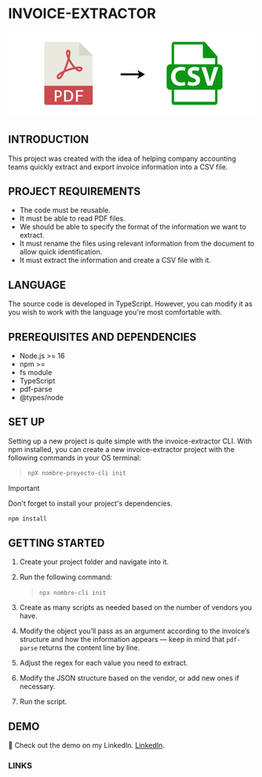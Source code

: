 # INVOICE-EXTRACTOR

![alt text](image.png)



## INTRODUCTION
This project was created with the idea of helping company accounting teams quickly extract and export invoice information into a CSV file.


## PROJECT REQUIREMENTS
* The code must be reusable.
* It must be able to read PDF files.
* We should be able to specify the format of the information we want to extract.
* It must rename the files using relevant information from the document to allow quick identification.
* It must extract the information and create a CSV file with it.

## LANGUAGE
The source code is developed in TypeScript. However, you can modify it as you wish to work with the language you're most comfortable with.



## PREREQUISITES AND DEPENDENCIES
* Node.js >= 16
* npm >= 
* fs module
* TypeScript
* pdf-parse
* @types/node
  

## SET UP
Setting up a new project is quite simple with the invoice-extractor CLI. With npm installed, you can create a new invoice-extractor project with the following commands in your OS terminal:

>```bash
>npX nombre-proyecto-cli init
>

>[!IMPORTANT]
>Don't forget to install your project's dependencies.
>```bash
>npm install
>```



## GETTING STARTED

1. Create your project folder and navigate into it.

2. Run the following command:

   > `npx nombre-cli init`

3. Create as many scripts as needed based on the number of vendors you have.

4. Modify the object you’ll pass as an argument according to the invoice’s structure and how the information appears — keep in mind that `pdf-parse` returns the content line by line.

5. Adjust the regex for each value you need to extract.

6. Modify the JSON structure based on the vendor, or add new ones if necessary.

7. Run the script.

## DEMO
🔗 Check out the demo on my LinkedIn. [LinkedIn](https://www.linkedin.com/posts/tu_usuario/lo-que-sea).





### LINKS